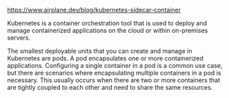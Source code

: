 <https://www.airplane.dev/blog/kubernetes-sidecar-container>

Kubernetes is a container orchestration tool that is used to deploy and manage containerized applications on the cloud or within on-premises servers.

The smallest deployable units that you can create and manage in Kubernetes are pods. A pod encapsulates one or more containerized applications. Configuring a single container in a pod is a common use case, but there are scenarios where encapsulating multiple containers in a pod is necessary. This usually occurs when there are two or more containers that are tightly coupled to each other and need to share the same resources.
